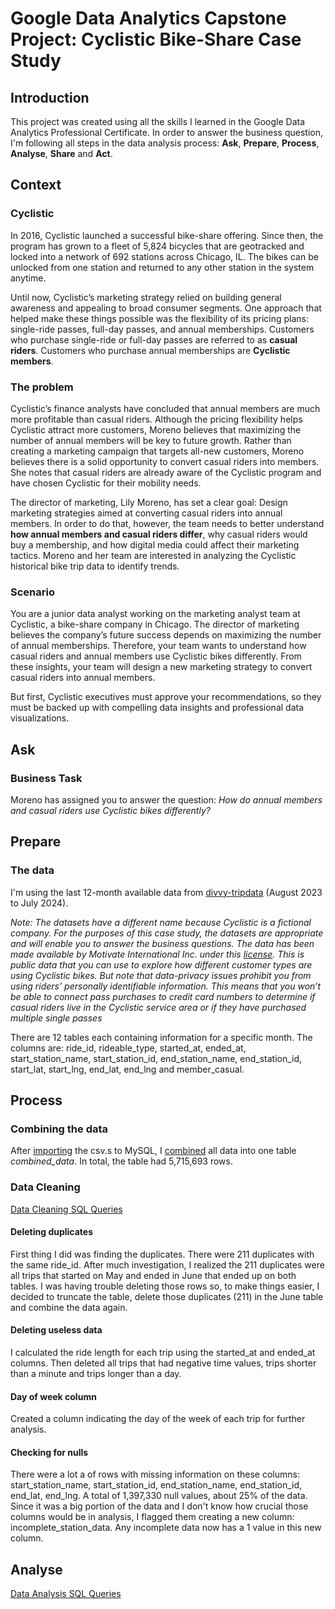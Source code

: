 # Google Data Analytics Capstone Project: Cyclistic Bike-Share Case Study


## Introduction

This project was created using all the skills I learned in the Google Data Analytics Professional Certificate.
In order to answer the business question, I'm following all steps in the data analysis process: **Ask**, **Prepare**, **Process**, **Analyse**, **Share** and **Act**.



## Context

### Cyclistic

In 2016, Cyclistic launched a successful bike-share offering. Since then, the program has grown to a fleet of 5,824 bicycles that are geotracked and locked into a network of 692 stations across Chicago, IL. The bikes can be unlocked from one station and returned to any other station in the system anytime.

Until now, Cyclistic’s marketing strategy relied on building general awareness and appealing to broad consumer segments. One approach that helped make these things possible was the flexibility of its pricing plans: single-ride passes, full-day passes, and annual memberships. Customers who purchase single-ride or full-day passes are referred to as **casual riders**. Customers who purchase annual memberships are **Cyclistic members**.


### The problem

Cyclistic’s finance analysts have concluded that annual members are much more profitable than casual riders. Although the pricing flexibility helps Cyclistic attract more customers, Moreno believes that maximizing the number of annual members will be key to future growth. Rather than creating a marketing campaign that targets all-new customers, Moreno believes there is a solid opportunity to convert casual riders into members. She notes that casual riders are already aware of the Cyclistic program and have chosen Cyclistic for their mobility needs.

The director of marketing, Lily Moreno, has set a clear goal: Design marketing strategies aimed at converting casual riders into annual members. In order to do that, however, the team needs to better understand **how annual members and casual riders differ**, why casual riders would buy a membership, and how digital media could affect their marketing tactics. Moreno and her team are interested in analyzing the Cyclistic historical bike trip data to identify trends.

### Scenario

You are a junior data analyst working on the marketing analyst team at Cyclistic, a bike-share company in Chicago. The director of marketing believes the company’s future success depends on maximizing the number of annual memberships. Therefore, your team wants to understand how casual riders and annual members use Cyclistic bikes differently. From these insights, your team will design a new marketing strategy to convert casual riders into annual members. 

But first, Cyclistic executives must approve your recommendations, so they must be backed up with compelling data insights and professional data visualizations.




## Ask

### Business Task

Moreno has assigned you to answer the question: *How do annual members and casual riders use Cyclistic bikes differently?*



## Prepare

### The data

I'm using the last 12-month available data from [divvy-tripdata](https://divvy-tripdata.s3.amazonaws.com/index.html) (August 2023 to July 2024). 

*Note: The datasets have a different name because Cyclistic is a fictional company. For the purposes of this case study, the datasets are appropriate and will enable you to answer the business questions. The data has been made available by Motivate International Inc. under this [license](https://divvybikes.com/data-license-agreement).
This is public data that you can use to explore how different customer types are using Cyclistic bikes. But note that data-privacy issues prohibit you from using riders’ personally identifiable information. This means that you won’t be able to connect pass purchases to credit card numbers to determine if casual riders live in the Cyclistic service area or if they have purchased multiple single passes*


There are 12 tables each containing information for a specific month. The columns are: ride_id, rideable_type, started_at, ended_at, start_station_name, start_station_id, end_station_name, end_station_id, start_lat, start_lng, end_lat, end_lng and member_casual.


## Process

### Combining the data

After [importing](https://github.com/lauragonzaga/Cyclistic-Capstone-Project/blob/main/1.Importing%20the%20data.sql) the csv.s to MySQL, I [combined](https://github.com/lauragonzaga/Cyclistic-Capstone-Project/blob/main/2.%20Combining%20the%20Data.sql) all data into one table *combined_data*. 
In total, the table had 5,715,693 rows.

### Data Cleaning

[Data Cleaning SQL Queries](https://github.com/lauragonzaga/Cyclistic-Capstone-Project/blob/main/3.%20Cleaning%20the%20Data.sql)

#### Deleting duplicates

First thing I did was finding the duplicates. There were 211 duplicates with the same ride_id. After much investigation, I realized the 211 duplicates were all trips that started on May and ended in June that ended up on both tables.
I was having trouble deleting those rows so, to make things easier, I decided to truncate the table, delete those duplicates (211) in the June table and combine the data again.

#### Deleting useless data

I calculated the ride length for each trip using the started_at and ended_at columns. Then deleted all trips that had negative time values, trips shorter than a minute and trips longer than a day.

#### Day of week column

Created a column indicating the day of the week of each trip for further analysis.

#### Checking for nulls

There were a lot a of rows with missing information on these columns: start_station_name, start_station_id, end_station_name, end_station_id, end_lat, end_lng. A total of 1,397,330 null values, about 25% of the data.
Since it was a big portion of the data and I don't know how crucial those columns would be in analysis, I flagged them creating a new column: incomplete_station_data. Any incomplete data now has a 1 value in this new column.




## Analyse

[Data Analysis SQL Queries](https://github.com/lauragonzaga/Cyclistic-Capstone-Project/blob/main/4.%20Analysing%20the%20Data.sql) 




